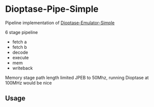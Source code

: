 # Dioptase-Pipe-Simple

Pipeline implementation of [Dioptase-Emulator-Simple](https://github.com/b-Rocks2718/Dioptase-Emulator-Simple)

6 stage pipeline

- fetch a
- fetch b
- decode
- execute
- mem
- writeback

Memory stage path length limited JPEB to 50Mhz, running Dioptase at 100MHz would be nice

## Usage



